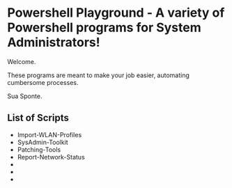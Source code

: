 # Powershell Playground - A variety of Powershell programs for System Administrators!

Welcome. 

These programs are meant to make your job easier, automating cumbersome processes.

Sua Sponte.

## List of Scripts

- Import-WLAN-Profiles
- SysAdmin-Toolkit
- Patching-Tools
- Report-Network-Status
- 
-
-


